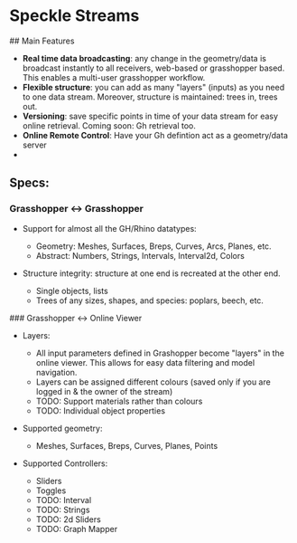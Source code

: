 
# Speckle Streams

## Main Features

- __Real time data broadcasting__: any change in the geometry/data is broadcast instantly to all receivers, web-based or grasshopper based. This enables a multi-user grasshopper workflow. 
- __Flexible structure__: you can add as many "layers" (inputs) as you need to one data stream. Moreover, structure is maintained: trees in, trees out. 
- __Versioning__: save specific points in time of your data stream for easy online retrieval. Coming soon: Gh retrieval too. 
- __Online Remote Control__: Have your Gh defintion act as a geometry/data server
- 

## Specs: 
### Grasshopper <-> Grasshopper

- Support for almost all the GH/Rhino datatypes:
    + Geometry: Meshes, Surfaces, Breps, Curves, Arcs, Planes, etc.
    + Abstract: Numbers, Strings, Intervals, Interval2d, Colors

- Structure integrity: structure at one end is recreated at the other end.
    + Single objects, lists
    + Trees of any sizes, shapes, and species: poplars, beech, etc.

### Grasshopper <-> Online Viewer

- Layers:
    + All input parameters defined in Grashopper become "layers" in the online viewer. This allows for easy data filtering and model navigation. 
    + Layers can be assigned different colours (saved only if you are logged in & the owner of the stream)
    + TODO: Support materials rather than colours
    + TODO: Individual object properties


- Supported geometry: 
    + Meshes, Surfaces, Breps, Curves, Planes, Points

- Supported Controllers:
    + Sliders
    + Toggles
    + TODO: Interval
    + TODO: Strings
    + TODO: 2d Sliders
    + TODO: Graph Mapper